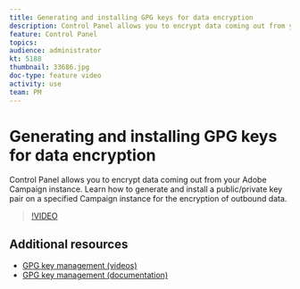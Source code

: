 ```yaml
---
title: Generating and installing GPG keys for data encryption
description: Control Panel allows you to encrypt data coming out from your Adobe Campaign instance. Learn how to generate and install a public/private key pair on a specified Campaign instance for the encryption of outbound data.
feature: Control Panel
topics: 
audience: administrator
kt: 5188
thumbnail: 33686.jpg
doc-type: feature video
activity: use
team: PM
---
```


# Generating and installing GPG keys for data encryption

Control Panel allows you to encrypt data coming out from your Adobe Campaign instance. Learn how to generate and install a public/private key pair on a specified Campaign instance for the encryption of outbound data.

>[!VIDEO](https://video.tv.adobe.com/v/36386?quality=12)

## Additional resources

* [GPG key management (videos)](./gpg-key-management-overview.md)
* [GPG key management (documentation)](https://docs.adobe.com/content/help/en/control-panel/using/instances-settings/gpg-keys-management.html)
